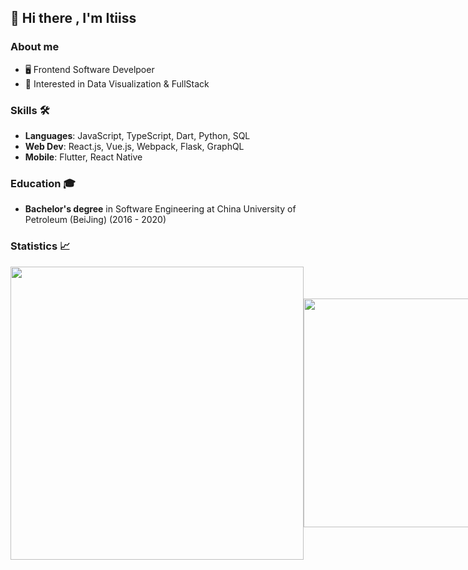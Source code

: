 ## 👋 Hi there , I'm Itiiss
### About me

- 🖥 Frontend Software Develpoer
- 🤔 Interested in Data Visualization & FullStack

### Skills 🛠️
- **Languages**: JavaScript, TypeScript, Dart, Python, SQL
- **Web Dev**: React.js, Vue.js, Webpack, Flask, GraphQL
- **Mobile**: Flutter, React Native

### Education 🎓
- **Bachelor's degree** in Software Engineering at China University of Petroleum (BeiJing) (2016 - 2020)

### Statistics 📈

<div style="
    display: flex;align-items: center;flex: 1 1 0;"
    class="d-flex align-center"
>
<a >
  <img align="center" width="469px" src="https://github-readme-stats.vercel.app/api?username=itiiss&count_private=true&show_icons=true" />
</a>
<a href="https://leetcode-cn.com/u/zaregoto/" >
  <img align="center" width="366px" src="https://stats.justsong.cn/api/leetcode?username=zaregoto&cn=true" />
</a>
</div>

